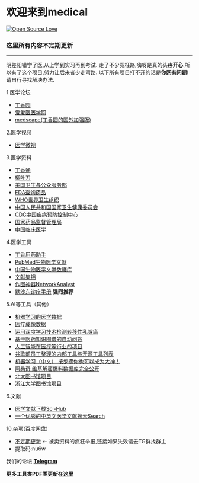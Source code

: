 # 欢迎来到medical
[![Open Source Love](https://badges.frapsoft.com/os/v3/open-source-150x25.png?v=103)](https://github.com/ellerbrock/open-source-badges/)
### 这里所有内容不定期更新
------------
阴差阳错学了医,从上学到实习再到考试.
走了不少冤枉路,嗨呀是真的~~头疼~~**开心**
所以有了这个项目,努力让后来者少走弯路.
以下所有项目打不开的话是**你网有问题**!
请自行寻找解决办法.

1.医学论坛
  - [丁香园](http://www.dxy.cn/)
  - [爱爱医医学网](https://www.iiyi.com/)
  - [medscape(丁香园的国外加强版)](https://www.medscape.com/)

2.医学视频
  - [医学微视](http://www.mvyxws.com/)

3.医学资料
  - [丁香通](https://www.biomart.cn/)
  - [柳叶刀](https://www.thelancet.com/)
  - [美国卫生与公众服务部](https://www.hhs.gov/)
  - [FDA查询药品](https://www.fda.gov/)
  - [WHO世界卫生组织](https://www.who.int/)
  - [中国人民共和国国家卫生健康委员会](http://www.nhc.gov.cn/)
  - [CDC中国疾病预防控制中心](http://chinacdc.cn)
  - [国家药品监督管理局](http://www.nmpa.gov.cn)
  - [中国临床医学](http://www.c-jcm.com/zglcyx/ch/index.aspx)

4.医学工具
  - [丁香用药助手](http://drugs.dxy.cn/)
  - [PubMed生物医学文献](https://www.ncbi.nlm.nih.gov/m/pubmed/)
  - [中国生物医学文献数据库](http://www.sinomed.ac.cn/)
  - [文献集锦](https://en.m.wikipedia.org/wiki/List_of_academic_databases_and_search_engines)
  - [作图神器NetworkAnalyst](https://www.networkanalyst.ca/)
  - [默沙东诊疗手册](https://www.msdmanuals.com/zh/) **强烈推荐**

5.AI等工具（其他）
  - [机器学习的医学数据](https://github.com/beamandrew/medical-data/blob/master/README.md)
  - [医疗成像数据](https://github.com/sfikas/medical-imaging-datasets)
  - [运用深度学习技术检测转移性乳腺癌](https://mp.weixin.qq.com/s/wP9YLqsPmZxs2-qur0bGaQ)
  - [基于医药知识图谱的自动问答](https://github.com/liuhuanyong/QASystemOnMedicalKG)
  - [人工智能在医疗等行业的项目](https://github.com/TarrySingh/Artificial-Intelligence-Deep-Learning-Machine-Learning-Tutorials)
  - [谷歌前员工整理的内部工具与开源工具列表](https://github.com/jhuangtw-dev/xg2xg)
  - [机器学习（中文） 按步骤你也可以成为大神！](https://github.com/apachecn/AiLearning)
  - [阿桑奇 维基解密爆料数据库完全公开](https://file.wikileaks.org/file/)
  - [北大图书馆项目](https://lib-pku.github.io/)
  - [浙江大学图书馆项目](https://qsctech.github.io/zju-icicles/)

6.文献
  - [医学文献下载Sci-Hub](http://sci-hub.tw/)
  - [一个优秀的中英文医学文献搜索Search](https://www.uptodate.com/contents/search)

  10.杂项(百度网盘)
  - [不定期更新](https://pan.baidu.com/s/1ubs-D5UqHT9oBzF2UhWOVw/) ← 被卖资料的疯狂举报,链接如果失效请去TG群找群主
  -  提取码:nu6w

我们的论坛
**[Telegram](https://t.me/medical_china)**

**更多工具类PDF类更新在[这里](https://t.me/medical_china_1)**
